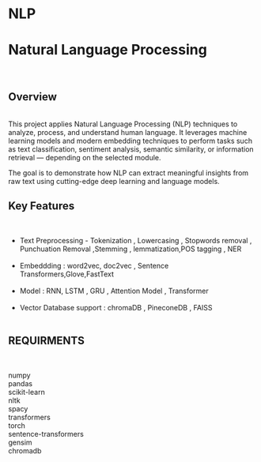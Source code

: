 # NLP
<h1>Natural Language Processing</h1><br>
<h2>Overview</h2><br>
This project applies Natural Language Processing (NLP) techniques to analyze, process, and understand human language. It leverages machine learning models and modern embedding techniques to perform tasks such as text classification, sentiment analysis, semantic similarity, or information retrieval — depending on the selected module.


The goal is to demonstrate how NLP can extract meaningful insights from raw text using cutting-edge deep learning and language models.

<h2>Key Features</h2><br>
<ul>
<li>Text Preprocessing - Tokenization , Lowercasing , Stopwords removal , Punchuation Removal ,Stemming , lemmatization,POS tagging , NER </li><br>
<li> Embeddding : word2vec, doc2vec , Sentence Transformers,Glove,FastText</li><br>
<li> Model  : RNN, LSTM , GRU , Attention Model , Transformer</li><br>
<li>Vector Database support : chromaDB , PineconeDB , FAISS</li><br>  
</ul>


<h2> REQUIRMENTS </h2><br>

numpy<br> 
pandas <br> 
scikit-learn<br> 
nltk <br> 
spacy<br> 
transformers<br> 
torch<br> 
sentence-transformers<br> 
gensim<br>
chromadb<br> 


